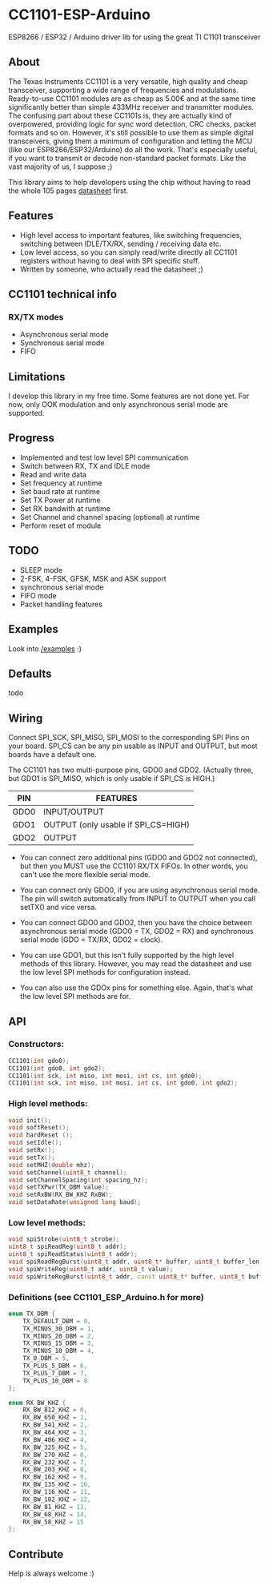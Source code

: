 # CC1101-ESP-Arduino
ESP8266 / ESP32 / Arduino driver lib for using the great TI C1101 transceiver

## About

The Texas Instruments CC1101 is a very versatile, high quality and cheap transceiver, supporting a wide range of frequencies and modulations.
Ready-to-use CC1101 modules are as cheap as 5.00€ and at the same time significantly better than simple 433MHz receiver and transmitter modules.
The confusing part about these CC1101s is, they are actually kind of overpowered, providing logic for sync word detection, CRC checks, packet formats
and so on. However, it's still possible to use them as simple digital transceivers, giving them a minimum of configuration and letting the MCU (like our ESP8266/ESP32/Arduino) do all the work.
That's especially useful, if you want to transmit or decode non-standard packet formats. Like the vast majority of us, I suppose ;)

This library aims to help developers using the chip without having to read the whole 105 pages [datasheet](http://www.ti.com/lit/ds/symlink/cc1101.pdf) first. 

## Features
* High level access to important features, like switching frequencies, switching between IDLE/TX/RX, sending / receiving data etc.
* Low level access, so you can simply read/write directly all CC1101 registers without having to deal with SPI specific stuff.
* Written by someone, who actually read the datasheet ;)

## CC1101 technical info
### RX/TX modes
* Asynchronous serial mode
* Synchronous serial mode
* FIFO

## Limitations
I develop this library in my free time. Some features are not done yet.
For now, only OOK modulation and only asynchronous serial mode are supported.

## Progress
* Implemented and test low level SPI communication
* Switch between RX, TX and IDLE mode
* Read and write data
* Set frequency at runtime
* Set baud rate at runtime
* Set TX Power at runtime
* Set RX bandwith at runtime
* Set Channel and channel spacing (optional) at runtime
* Perform reset of module

## TODO
* SLEEP mode
* 2-FSK, 4-FSK, GFSK, MSK and ASK support
* synchronous serial mode
* FIFO mode
* Packet handling features

## Examples
Look into [/examples](https://github.com/wladimir-computin/CC1101-ESP-Arduino/blob/master/examples/) :)

## Defaults
todo

## Wiring
Connect SPI_SCK, SPI_MISO, SPI_MOSI to the corresponding SPI Pins on your board.
SPI_CS can be any pin usable as INPUT and OUTPUT, but most boards have a default one.

The CC1101 has two multi-purpose pins, GDO0 and GDO2.
(Actually three, but GDO1 is SPI_MISO, which is only usable if SPI_CS is HIGH.)

| PIN  | FEATURES                            |
|------|-------------------------------------|
| GDO0 | INPUT/OUTPUT                        |
| GDO1 | OUTPUT (only usable if SPI_CS=HIGH) |
| GDO2 | OUTPUT                              |

* You can connect zero additional pins (GDO0 and GDO2 not connected), but then you MUST use the CC1101 RX/TX FIFOs.
In other words, you can't use the more flexible serial mode.

* You can connect only GDO0, if you are using asynchronous serial mode. The pin will switch automatically from INPUT to OUTPUT when you call setTX() and vice versa.

* You can connect GDO0 and GDO2, then you have the choice between asynchronous serial mode (GDO0 = TX, GDO2 = RX) and synchronous serial mode (GDO = TX/RX, GD02 = clock).

* You can use GDO1, but this isn't fully supported by the high level methods of this library. However, you may read the datasheet and use the low level SPI methods for configuration instead.

* You can also use the GDOx pins for something else. Again, that's what the low level SPI methods are for.

## API

### Constructors:
```cpp
CC1101(int gdo0);
CC1101(int gdo0, int gdo2);
CC1101(int sck, int miso, int mosi, int cs, int gdo0);
CC1101(int sck, int miso, int mosi, int cs, int gdo0, int gdo2);
```

### High level methods:
```cpp
void init();
void softReset();
void hardReset ();
void setIdle();
void setRx();
void setTx();
void setMHZ(double mhz);
void setChannel(uint8_t channel);
void setChannelSpacing(int spacing_hz);
void setTXPwr(TX_DBM value);
void setRxBW(RX_BW_KHZ RxBW);
void setDataRate(unsigned long baud);
```

### Low level methods:
```cpp
void spiStrobe(uint8_t strobe);
uint8_t spiReadReg(uint8_t addr);
uint8_t spiReadStatus(uint8_t addr);
void spiReadRegBurst(uint8_t addr, uint8_t* buffer, uint8_t buffer_len);
void spiWriteReg(uint8_t addr, uint8_t value);
void spiWriteRegBurst(uint8_t addr, const uint8_t* buffer, uint8_t buffer_len);
```
### Definitions (see CC1101_ESP_Arduino.h for more)
```cpp
enum TX_DBM {
	TX_DEFAULT_DBM = 0,
	TX_MINUS_30_DBM = 1,
	TX_MINUS_20_DBM = 2,
	TX_MINUS_15_DBM = 3,
	TX_MINUS_10_DBM = 4,
	TX_0_DBM = 5,
	TX_PLUS_5_DBM = 6,
	TX_PLUS_7_DBM = 7,
	TX_PLUS_10_DBM = 8
};

enum RX_BW_KHZ {
	RX_BW_812_KHZ = 0,
	RX_BW_650_KHZ = 1,
	RX_BW_541_KHZ = 2,
	RX_BW_464_KHZ = 3,
	RX_BW_406_KHZ = 4,
	RX_BW_325_KHZ = 5,
	RX_BW_270_KHZ = 6,
	RX_BW_232_KHZ = 7,
	RX_BW_203_KHZ = 8,
	RX_BW_162_KHZ = 9,
	RX_BW_135_KHZ = 10,
	RX_BW_116_KHZ = 11,
	RX_BW_102_KHZ = 12,
	RX_BW_81_KHZ = 13,
	RX_BW_68_KHZ = 14,
	RX_BW_58_KHZ = 15
};
```

## Contribute
Help is always welcome :)
